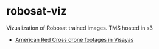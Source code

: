 # robosat-viz

Vizualization of Robosat trained images.
TMS hosted in s3

* [American Red Cross drone footages in Visayas](https://robosat-viz.github.io/arc.html)
